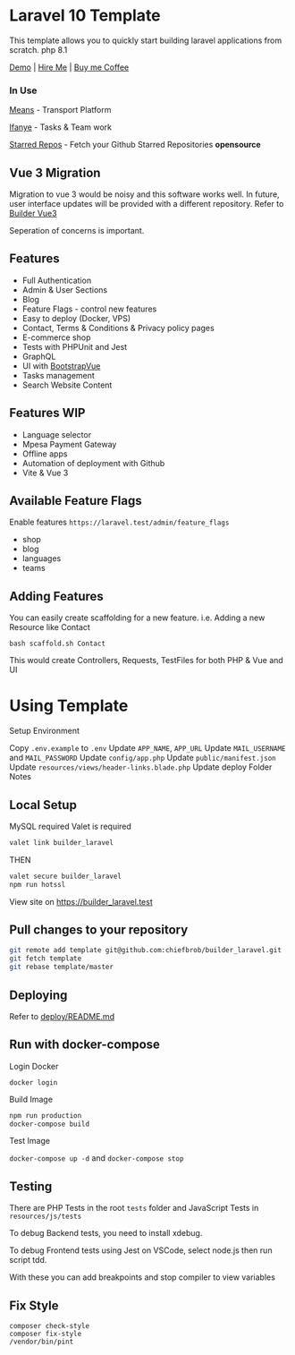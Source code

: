 # Laravel 10 Template

This template allows you to quickly start building laravel applications from scratch. php 8.1

[Demo](https://builder-laravel.on.chiefbrob.info) | [Hire Me](https://www.fiverr.com/share/xPWA7a) | [Buy me Coffee](https://www.buymeacoffee.com/chiefbrob)

### In Use

[Means](https://means.dabotap.com) - Transport Platform

[Ifanye](https://ifanye.dabotap.com) - Tasks & Team work

[Starred Repos](http://starredrepos.on.chiefbrob.info/) - Fetch your Github Starred Repositories **opensource**

## Vue 3 Migration

Migration to vue 3 would be noisy and this software works well. In future, user interface updates will be provided with a different repository. Refer to [Builder Vue3](https://github.com/chiefbrob/builder-vue3)

Seperation of concerns is important.

## Features

- Full Authentication
- Admin & User Sections
- Blog
- Feature Flags - control new features
- Easy to deploy (Docker, VPS)
- Contact, Terms & Conditions & Privacy policy pages
- E-commerce shop
- Tests with PHPUnit and Jest
- GraphQL
- UI with [BootstrapVue](https://bootstrap-vue.org/)
- Tasks management
- Search Website Content

## Features WIP

- Language selector
- Mpesa Payment Gateway
- Offline apps
- Automation of deployment with Github
- Vite & Vue 3

## Available Feature Flags

Enable features `https://laravel.test/admin/feature_flags`

- shop
- blog
- languages
- teams

## Adding Features

You can easily create scaffolding for a new feature. i.e. Adding a new Resource like Contact

```
bash scaffold.sh Contact
```

This would create Controllers, Requests, TestFiles for both PHP & Vue and UI

# Using Template

Setup Environment

Copy `.env.example` to `.env`
Update `APP_NAME`, `APP_URL`
Update `MAIL_USERNAME` and `MAIL_PASSWORD`
Update `config/app.php`
Update `public/manifest.json`
Update `resources/views/header-links.blade.php`
Update deploy Folder Notes

## Local Setup

MySQL required
Valet is required

```bash
valet link builder_laravel
```

THEN

```bash
valet secure builder_laravel
npm run hotssl
```

View site on https://builder_laravel.test

## Pull changes to your repository

```bash
git remote add template git@github.com:chiefbrob/builder_laravel.git
git fetch template
git rebase template/master
```

## Deploying

Refer to [deploy/README.md](deploy/README.md)

## Run with docker-compose

Login Docker

`docker login`

Build Image

```bash
npm run production
docker-compose build
```

Test Image

`docker-compose up -d` and `docker-compose stop`

## Testing

There are PHP Tests in the root `tests` folder and JavaScript Tests in `resources/js/tests`

To debug Backend tests, you need to install xdebug.

To debug Frontend tests using Jest on VSCode, select node.js then run script tdd.

With these you can add breakpoints and stop compiler to view variables

## Fix Style

```
composer check-style
composer fix-style
/vendor/bin/pint
```
